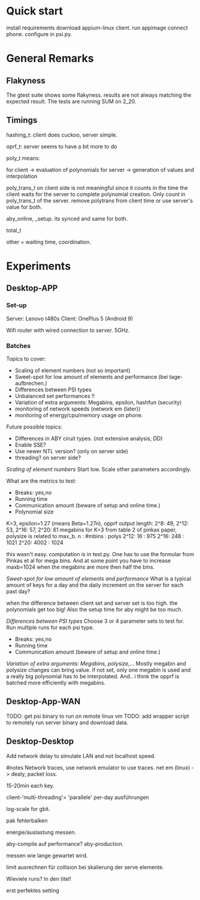 # Quick start
install requirements
download appium-linux client.
run appimage
connect phone.
configure in psi.py.

# General Remarks

## Flakyness
The gtest suite shows some flakyness.
results are not always matching the expected result. 
The tests are running SUM on 2_20.

## Timings
hashing_t: client does cuckoo, server simple.

oprf_t: server seems to have a bit more to do

poly_t means:

for client -> evaluation of polynomials
for server -> generation of values and interpolation

poly_trans_t on client side is not meaningful since it counts in the time the
client waits for the server to complete polynomial creation. 
Only count in poly_trans_t of the server.
remove polytrans from client time or use server's value for both.

aby_online, _setup.  its synced and same for both.

total_t

other = waiting time, coordination.

# Experiments

## Desktop-APP
### Set-up
Server: Lenovo t480s
Client: OnePlus 5 (Android 9)

Wifi router with wired connection to server.
5GHz. 

### Batches
Topics to cover:
* Scaling of element numbers (not so important)
* Sweet-spot for low amount of elements and performance (bei tage-aufbrechen.)
* Differences between PSI types
* Unbalanced set performances !!
* Variation of extra arguments: Megabins, epsilon, hashfun (security)
* monitoring of network speeds (network em (later))
* monitoring of energy/cpu/memory usage on phone.

Future possible topics:
* Differences in ABY ciruit types. (not extensive analysis, DD)
* Enable SSE?
* Use newer NTL version? (only on server side)
* threading? on server side?


*Scaling of element numbers* 
Start low. 
Scale other parameters accordingly.

What are the metrics to test:

* Breaks: yes,no
* Running time
* Communication amount (beware of setup and online time.)
* Polynomial size

K=3, epsilon=1.27 (means Beta=1.27n), opprf output length:
2^8: 49, 2^12: 53, 2^16: 57, 2^20: 61
megabins for K=3 from table 2 of pinkas paper, polysize is related to max_b.
n   : #mbins : polys
2^12:  16    : 975
2^16:  248   : 1021
2^20:  4002  : 1024

this wasn't easy. computation is in test.py.
One has to use the formular from Pinkas et al for mega bins.
And at some point you have to increase maxb=1024 when the megabins are more then
half the bins.


*Sweet-spot for low amount of elements and performance*
What is a typical amount of keys for a day and the daily increment on the server
for each past day?

when the difference between client set and server set is too high. the
polynomials get too big! Also the setup time for aby might be too much.


*Differences between PSI types*
Choose 3 or 4 parameter sets to test for.
Run multiple runs for each psi type.

* Breaks: yes,no
* Running time
* Communication amount (beware of setup and online time.)


*Variation of extra arguments: Megabins, polysize,...*
Mostly megabin and polysize changes can bring value.
if not set, only one megabin is used and a really big polynomial has to be
interpolated. And.. i think the opprf is batched more efficiently with megabins.


## Desktop-App-WAN
TODO: get psi binary to run on remote linux vm
TODO: add wrapper script to remotely run server binary and download data.

## Desktop-Desktop
Add network delay to simulate LAN and not localhost speed.


#notes
Network traces, use network emulator to use traces.
net em (linux) -> dealy, packet loss.

15-20min each key. 

client-'multi-threading'= 'parallele' per-day ausführungen


log-scale for gbit.

pak fehlerbalken

energie/auslastung messen.

aby-compile auf performance?
aby-production.

messen wie lange gewartet wird.

limit ausrechnen für collision bei skalierung der serve elemente.

Wieviele runs?
In den titel!

erst perfektes setting